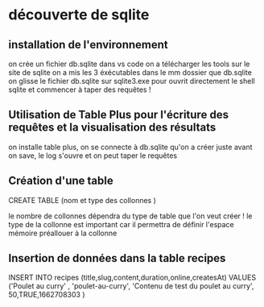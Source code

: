 # découverte de sqlite 

## installation de l'environnement

on crée un fichier db.sqlite dans vs code
on a télécharger les tools sur le site de sqlite 
on a mis les 3 éxécutables dans le mm dossier que db.sqlite
on glisse le fichier db.sqlite sur sqlite3.exe pour ouvrit directement le shell sqlite et commencer à taper des requêtes !

## Utilisation de Table Plus pour l'écriture des requêtes et la visualisation des résultats

on installe table plus, on se connecte à db.sqlite qu'on a créer juste avant on save, le log s'ouvre et on peut taper le requêtes

## Création d'une table 

CREATE TABLE <nom de la table> (nom et type des collonnes )

le nombre de collonnes dépendra du type de table que l'on veut créer !
le type de la collonne est important car il permettra de définir l'espace mémoire préallouer à la collonne 

## Insertion de données dans la table recipes

<bold>INSERT INTO</bold> recipes (title,slug,content,duration,online,createsAt) <bold>VALUES</bold> ('Poulet au curry' , 'poulet-au-curry', 'Contenu de test du poulet au curry', 50,TRUE,1662708303 )